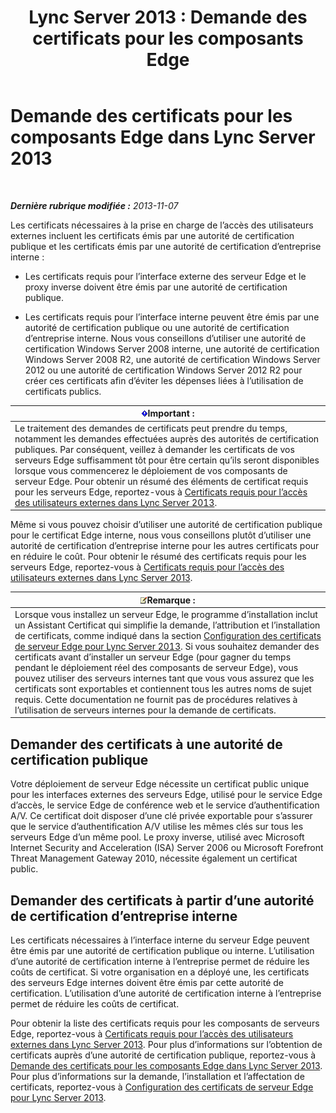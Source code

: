 ﻿---
title: 'Lync Server 2013 : Demande des certificats pour les composants Edge'
TOCTitle: Demande des certificats pour les composants Edge
ms:assetid: 8c72b877-febc-428f-89dc-389e7a7ac849
ms:mtpsurl: https://technet.microsoft.com/fr-fr/library/Gg398708(v=OCS.15)
ms:contentKeyID: 49298004
ms.date: 05/20/2016
mtps_version: v=OCS.15
ms.translationtype: HT
---

# Demande des certificats pour les composants Edge dans Lync Server 2013

 

_**Dernière rubrique modifiée :** 2013-11-07_

Les certificats nécessaires à la prise en charge de l’accès des utilisateurs externes incluent les certificats émis par une autorité de certification publique et les certificats émis par une autorité de certification d’entreprise interne :

  - Les certificats requis pour l’interface externe des serveur Edge et le proxy inverse doivent être émis par une autorité de certification publique.

  - Les certificats requis pour l’interface interne peuvent être émis par une autorité de certification publique ou une autorité de certification d’entreprise interne. Nous vous conseillons d’utiliser une autorité de certification Windows Server 2008 interne, une autorité de certification Windows Server 2008 R2, une autorité de certification Windows Server 2012 ou une autorité de certification Windows Server 2012 R2 pour créer ces certificats afin d’éviter les dépenses liées à l’utilisation de certificats publics.

<table>
<thead>
<tr class="header">
<th><img src="images/Gg425917.important(OCS.15).gif" title="important" alt="important" />Important :</th>
</tr>
</thead>
<tbody>
<tr class="odd">
<td>Le traitement des demandes de certificats peut prendre du temps, notamment les demandes effectuées auprès des autorités de certification publiques. Par conséquent, veillez à demander les certificats de vos serveurs Edge suffisamment tôt pour être certain qu’ils seront disponibles lorsque vous commencerez le déploiement de vos composants de serveur Edge. Pour obtenir un résumé des éléments de certificat requis pour les serveurs Edge, reportez-vous à <a href="lync-server-2013-certificate-requirements-for-external-user-access.md">Certificats requis pour l’accès des utilisateurs externes dans Lync Server 2013</a>.</td>
</tr>
</tbody>
</table>


Même si vous pouvez choisir d’utiliser une autorité de certification publique pour le certificat Edge interne, nous vous conseillons plutôt d’utiliser une autorité de certification d’entreprise interne pour les autres certificats pour en réduire le coût. Pour obtenir le résumé des certificats requis pour les serveurs Edge, reportez-vous à [Certificats requis pour l’accès des utilisateurs externes dans Lync Server 2013](lync-server-2013-certificate-requirements-for-external-user-access.md).

<table>
<thead>
<tr class="header">
<th><img src="images/Gg398920.note(OCS.15).gif" title="note" alt="note" />Remarque :</th>
</tr>
</thead>
<tbody>
<tr class="odd">
<td>Lorsque vous installez un serveur Edge, le programme d’installation inclut un Assistant Certificat qui simplifie la demande, l’attribution et l’installation de certificats, comme indiqué dans la section <a href="lync-server-2013-set-up-edge-certificates.md">Configuration des certificats de serveur Edge pour Lync Server 2013</a>. Si vous souhaitez demander des certificats avant d’installer un serveur Edge (pour gagner du temps pendant le déploiement réel des composants de serveur Edge), vous pouvez utiliser des serveurs internes tant que vous vous assurez que les certificats sont exportables et contiennent tous les autres noms de sujet requis. Cette documentation ne fournit pas de procédures relatives à l’utilisation de serveurs internes pour la demande de certificats.</td>
</tr>
</tbody>
</table>


## Demander des certificats à une autorité de certification publique

Votre déploiement de serveur Edge nécessite un certificat public unique pour les interfaces externes des serveurs Edge, utilisé pour le service Edge d’accès, le service Edge de conférence web et le service d’authentification A/V. Ce certificat doit disposer d’une clé privée exportable pour s’assurer que le service d’authentification A/V utilise les mêmes clés sur tous les serveurs Edge d’un même pool. Le proxy inverse, utilisé avec Microsoft Internet Security and Acceleration (ISA) Server 2006 ou Microsoft Forefront Threat Management Gateway 2010, nécessite également un certificat public.

## Demander des certificats à partir d’une autorité de certification d’entreprise interne

Les certificats nécessaires à l’interface interne du serveur Edge peuvent être émis par une autorité de certification publique ou interne. L’utilisation d’une autorité de certification interne à l’entreprise permet de réduire les coûts de certificat. Si votre organisation en a déployé une, les certificats des serveurs Edge internes doivent être émis par cette autorité de certification. L’utilisation d’une autorité de certification interne à l’entreprise permet de réduire les coûts de certificat.

Pour obtenir la liste des certificats requis pour les composants de serveurs Edge, reportez-vous à [Certificats requis pour l’accès des utilisateurs externes dans Lync Server 2013](lync-server-2013-certificate-requirements-for-external-user-access.md). Pour plus d’informations sur l’obtention de certificats auprès d’une autorité de certification publique, reportez-vous à [Demande des certificats pour les composants Edge dans Lync Server 2013](lync-server-2013-request-certificates-for-edge-components.md). Pour plus d’informations sur la demande, l’installation et l’affectation de certificats, reportez-vous à [Configuration des certificats de serveur Edge pour Lync Server 2013](lync-server-2013-set-up-edge-certificates.md).

